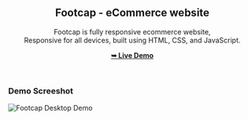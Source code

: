 <div align="center">
  
  <h2 align="center">Footcap - eCommerce website</h2>

Footcap is fully responsive ecommerce website, <br />Responsive for all devices, built using HTML, CSS, and JavaScript.

<a href="https://mudasirh120-footcap.netlify.app/"><strong>➥ Live Demo</strong></a>

</div>

<br />

### Demo Screeshot

![Footcap Desktop Demo](./src/Assets/readme-images/desktop.png "Desktop Demo")
